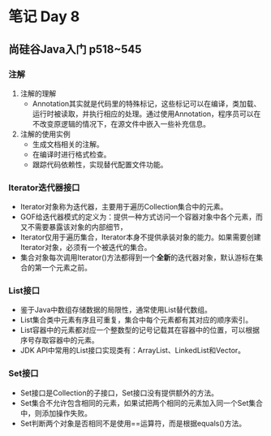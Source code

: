 ﻿# 笔记 Day 8
## 尚硅谷Java入门 p518~545
### 注解
1. 注解的理解
	- Annotation其实就是代码里的特殊标记，这些标记可以在编译，类加载、运行时被读取，并执行相应的处理。通过使用Annotation，程序员可以在不改变原逻辑的情况下，在源文件中嵌入一些补充信息。
2. 注解的使用实例
   - 生成文档相关的注解。
   - 在编译时进行格式检查。
   - 跟踪代码依赖性，实现替代配置文件功能。
### Iterator迭代器接口
- Iterator对象称为迭代器，主要用于遍历Collection集合中的元素。
- GOF给迭代器模式的定义为：提供一种方式访问一个容器对象中各个元素，而又不需要暴露该对象的内部细节，
- Iterator仅用于遍历集合，Iterator本身不提供承装对象的能力。如果需要创建Iterator对象，必须有一个被迭代的集合。
- 集合对象每次调用Iterator()方法都得到一个**全新**的迭代器对象，默认游标在集合的第一个元素之前。
### List接口
- 鉴于Java中数组存储数据的局限性，通常使用List替代数组。
- List集合类中元素有序且可重复，集合中每个元素都有其对应的顺序索引。
- List容器中的元素都对应一个整数型的记号记载其在容器中的位置，可以根据序号存取容器中的元素。
- JDK API中常用的List接口实现类有：ArrayList、LinkedList和Vector。
### Set接口
- Set接口是Collection的子接口，Set接口没有提供额外的方法。
- Set集合不允许包含相同的元素，如果试把两个相同的元素加入同一个Set集合中，则添加操作失败。
- Set判断两个对象是否相同不是使用==运算符，而是根据equals()方法。
